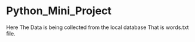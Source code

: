 # Python_Mini_Project
Here The Data is being collected from the local database That is words.txt file.
